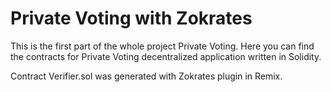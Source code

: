 # Private Voting with Zokrates

This is the first part of the whole project Private Voting.
Here you can find the contracts for Private Voting decentralized application written in 
Solidity.

Contract Verifier.sol was generated with Zokrates plugin in Remix.
